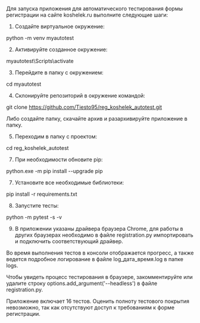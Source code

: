 Для запуска приложения для автоматического тестирования формы регистрации на сайте koshelek.ru выполните следующие шаги:

1) Создайте виртуальное окружение:

python -m venv myautotest

2) Активируйте созданное окружение:

myautotest\Scripts\activate

3) Перейдите в папку с окружением:

cd myautotest

4) Склонируйте репозиторий в окружение командой:

git clone https://github.com/Tiesto95/reg_koshelek_autotest.git

Либо создайте папку, скачайте архив и разархивируйте приложение в папку.

5) Переходим в папку с проектом:
   
cd reg_koshelek_autotest

7) При необходимости обновите pip:

python.exe -m pip install --upgrade pip

7) Установите все необходимые библиотеки:

pip install -r requirements.txt

8) Запустите тесты:

python -m pytest -s -v

9) В приложении указаны драйвера браузера Chrome, для работы в других браузерах необходимо в файле registration.py импортировать и подключить соответствующий драйвер. 

Во время выполнения тестов в консоли отображается прогресс, а также ведется подробное логирование в файле log_дата_время.log в папке logs.

Чтобы увидеть процесс тестирования в браузере, закомментируйте или удалите строку options.add_argument('--headless') в файле registration.py.

Приложение включает 16 тестов. Оценить полноту тестового покрытия невозможно, так как отсутствуют доступ к требованиям к форме регистрации.
